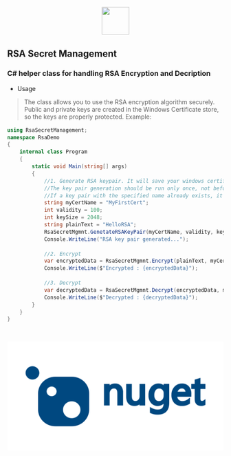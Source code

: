 <p align="center">
  <img src=https://devnullsec.hu/logo_small.svg height="64" width="64">
</p>

## RSA Secret Management
### C# helper class for handling RSA Encryption and Decription


- Usage
> The class allows you to use the RSA encryption algorithm securely. Public and private keys are created in the Windows Certificate store, so the keys are properly protected. Example: 

```csharp
using RsaSecretManagement;
namespace RsaDemo
{
    internal class Program
    {
        static void Main(string[] args)
        {
            //1. Generate RSA keypair. It will save your windows certificate store (certmgr)
            //The key pair generation should be run only once, not before each encryption/decryption.
            //If a key pair with the specified name already exists, it will not be regenerated.
            string myCertName = "MyFirstCert";
            int validity = 100;
            int keySize = 2048;
            string plainText = "HelloRSA";
            RsaSecretMgmnt.GenetateRSAKeyPair(myCertName, validity, keySize);
            Console.WriteLine("RSA key pair generated...");

            //2. Encrypt
            var encryptedData = RsaSecretMgmnt.Encrypt(plainText, myCertName);
            Console.WriteLine($"Encrypted : {encryptedData}");

            //3. Decrypt
            var decryptedData = RsaSecretMgmnt.Decrypt(encryptedData, myCertName);
            Console.WriteLine($"Decrypted : {decryptedData}");
        }
    }
}
```
<br>
<p align="center">
  <a href="https://www.nuget.org/packages/RsaSecretManagement/1.0.0" target="_blank" >
    <img src="./nuget_logo.png" alt="NuGet Page">
  </a>
</p>
